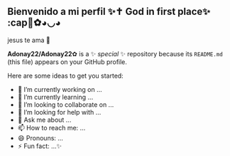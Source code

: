 ## Bienvenido a mi perfil  ✨✝️ God in first place✨ :cap🦛✿◕◡◕
jesus te ama  💟

**Adonay22/Adonay22**✿ is a ✨ _special_ ✨ repository because its `README.md` (this file) appears on your GitHub profile.

Here are some ideas to get you started:

- 🔭 I’m currently working on ...
- 🌱 I’m currently learning ...
- 👯 I’m looking to collaborate on ...
- 🤔 I’m looking for help with ...
- 💬 Ask me about ...
- 📫 How to reach me: ...
- 😄 Pronouns: ...
- ⚡ Fun fact: ...✨

